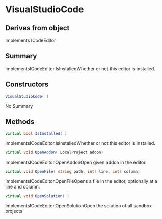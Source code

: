 # VisualStudioCode

## Derives from object
Implements ICodeEditor

## Summary

ImplementsICodeEditor.IsInstalledWhether or not this editor is installed.
## Constructors

```c#
VisualStudioCode( ) 
```
No Summary
## Methods

```c#
virtual bool IsInstalled( ) 
```
ImplementsICodeEditor.IsInstalledWhether or not this editor is installed.
```c#
virtual void OpenAddon( LocalProject addon) 
```
ImplementsICodeEditor.OpenAddonOpen given addon in the editor.
```c#
virtual void OpenFile( string path, int? line, int? column) 
```
ImplementsICodeEditor.OpenFileOpens a file in the editor, optionally at a line and column.
```c#
virtual void OpenSolution( ) 
```
ImplementsICodeEditor.OpenSolutionOpen the solution of all sandbox projects
